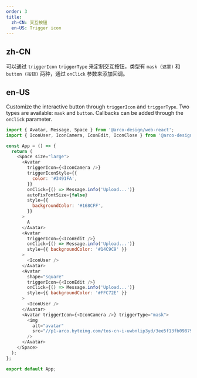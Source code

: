 ```yaml
---
order: 3
title:
  zh-CN: 交互按钮
  en-US: Trigger icon
---
```


## zh-CN

可以通过 `triggerIcon` `triggerType` 来定制交互按钮，类型有 `mask (遮罩)` 和 `button (按钮)` 两种，通过 `onClick` 参数来添加回调。

## en-US

Customize the interactive button through `triggerIcon` and `triggerType`. Two types are available: `mask` and `button`. Callbacks can be added through the `onClick` parameter.

```js
import { Avatar, Message, Space } from '@arco-design/web-react';
import { IconUser, IconCamera, IconEdit, IconClose } from '@arco-design/web-react/icon';

const App = () => {
  return (
    <Space size="large">
      <Avatar
        triggerIcon={<IconCamera />}
        triggerIconStyle={{
          color: '#3491FA',
        }}
        onClick={() => Message.info('Upload...')}
        autoFixFontSize={false}
        style={{
          backgroundColor: '#168CFF',
        }}
      >
        A
      </Avatar>
      <Avatar
        triggerIcon={<IconEdit />}
        onClick={() => Message.info('Upload...')}
        style={{ backgroundColor: '#14C9C9' }}
      >
        <IconUser />
      </Avatar>
      <Avatar
        shape="square"
        triggerIcon={<IconEdit />}
        onClick={() => Message.info('Upload...')}
        style={{ backgroundColor: '#FFC72E' }}
      >
        <IconUser />
      </Avatar>
      <Avatar triggerIcon={<IconCamera />} triggerType="mask">
        <img
          alt="avatar"
          src="//p1-arco.byteimg.com/tos-cn-i-uwbnlip3yd/3ee5f13fb09879ecb5185e440cef6eb9.png~tplv-uwbnlip3yd-webp.webp"
        />
      </Avatar>
    </Space>
  );
};

export default App;
```
